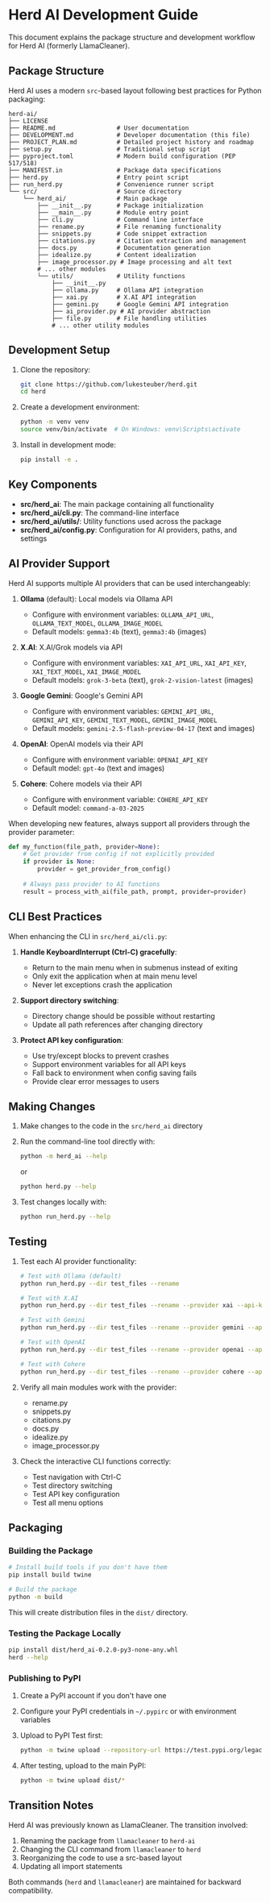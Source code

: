 # Herd AI Development Guide

This document explains the package structure and development workflow for Herd AI (formerly LlamaCleaner).

## Package Structure

Herd AI uses a modern `src`-based layout following best practices for Python packaging:

```
herd-ai/
├── LICENSE
├── README.md                 # User documentation
├── DEVELOPMENT.md            # Developer documentation (this file)
├── PROJECT_PLAN.md           # Detailed project history and roadmap
├── setup.py                  # Traditional setup script
├── pyproject.toml            # Modern build configuration (PEP 517/518)
├── MANIFEST.in               # Package data specifications
├── herd.py                   # Entry point script
├── run_herd.py               # Convenience runner script
└── src/                      # Source directory
    └── herd_ai/              # Main package
        ├── __init__.py       # Package initialization
        ├── __main__.py       # Module entry point
        ├── cli.py            # Command line interface
        ├── rename.py         # File renaming functionality
        ├── snippets.py       # Code snippet extraction
        ├── citations.py      # Citation extraction and management
        ├── docs.py           # Documentation generation
        ├── idealize.py       # Content idealization
        ├── image_processor.py # Image processing and alt text
        # ... other modules
        └── utils/            # Utility functions
            ├── __init__.py
            ├── ollama.py     # Ollama API integration
            ├── xai.py        # X.AI API integration
            ├── gemini.py     # Google Gemini API integration
            ├── ai_provider.py # AI provider abstraction
            ├── file.py       # File handling utilities
            # ... other utility modules
```

## Development Setup

1. Clone the repository:
   ```bash
   git clone https://github.com/lukesteuber/herd.git
   cd herd
   ```

2. Create a development environment:
   ```bash
   python -m venv venv
   source venv/bin/activate  # On Windows: venv\Scripts\activate
   ```

3. Install in development mode:
   ```bash
   pip install -e .
   ```

## Key Components

- **src/herd_ai**: The main package containing all functionality
- **src/herd_ai/cli.py**: The command-line interface
- **src/herd_ai/utils/**: Utility functions used across the package
- **src/herd_ai/config.py**: Configuration for AI providers, paths, and settings

## AI Provider Support

Herd AI supports multiple AI providers that can be used interchangeably:

1. **Ollama** (default): Local models via Ollama API
   - Configure with environment variables: `OLLAMA_API_URL`, `OLLAMA_TEXT_MODEL`, `OLLAMA_IMAGE_MODEL`
   - Default models: `gemma3:4b` (text), `gemma3:4b` (images)

2. **X.AI**: X.AI/Grok models via API
   - Configure with environment variables: `XAI_API_URL`, `XAI_API_KEY`, `XAI_TEXT_MODEL`, `XAI_IMAGE_MODEL`
   - Default models: `grok-3-beta` (text), `grok-2-vision-latest` (images)
   
3. **Google Gemini**: Google's Gemini API
   - Configure with environment variables: `GEMINI_API_URL`, `GEMINI_API_KEY`, `GEMINI_TEXT_MODEL`, `GEMINI_IMAGE_MODEL`
   - Default models: `gemini-2.5-flash-preview-04-17` (text and images)

4. **OpenAI**: OpenAI models via their API
   - Configure with environment variable: `OPENAI_API_KEY`
   - Default model: `gpt-4o` (text and images)
   
5. **Cohere**: Cohere models via their API
   - Configure with environment variable: `COHERE_API_KEY`
   - Default model: `command-a-03-2025`

When developing new features, always support all providers through the provider parameter:

```python
def my_function(file_path, provider=None):
    # Get provider from config if not explicitly provided
    if provider is None:
        provider = get_provider_from_config()
    
    # Always pass provider to AI functions
    result = process_with_ai(file_path, prompt, provider=provider)
```

## CLI Best Practices

When enhancing the CLI in `src/herd_ai/cli.py`:

1. **Handle KeyboardInterrupt (Ctrl-C) gracefully**:
   - Return to the main menu when in submenus instead of exiting
   - Only exit the application when at main menu level
   - Never let exceptions crash the application

2. **Support directory switching**:
   - Directory change should be possible without restarting
   - Update all path references after changing directory

3. **Protect API key configuration**:
   - Use try/except blocks to prevent crashes
   - Support environment variables for all API keys
   - Fall back to environment when config saving fails
   - Provide clear error messages to users

## Making Changes

1. Make changes to the code in the `src/herd_ai` directory
2. Run the command-line tool directly with:
   ```bash
   python -m herd_ai --help
   ```
   or
   ```bash
   python herd.py --help
   ```

3. Test changes locally with:
   ```bash
   python run_herd.py --help
   ```

## Testing

1. Test each AI provider functionality:
   ```bash
   # Test with Ollama (default)
   python run_herd.py --dir test_files --rename
   
   # Test with X.AI 
   python run_herd.py --dir test_files --rename --provider xai --api-key YOUR_KEY
   
   # Test with Gemini
   python run_herd.py --dir test_files --rename --provider gemini --api-key YOUR_KEY
   
   # Test with OpenAI
   python run_herd.py --dir test_files --rename --provider openai --api-key YOUR_KEY
   
   # Test with Cohere
   python run_herd.py --dir test_files --rename --provider cohere --api-key YOUR_KEY
   ```

2. Verify all main modules work with the provider:
   - rename.py
   - snippets.py
   - citations.py
   - docs.py
   - idealize.py
   - image_processor.py

3. Check the interactive CLI functions correctly:
   - Test navigation with Ctrl-C
   - Test directory switching
   - Test API key configuration
   - Test all menu options

## Packaging

### Building the Package

```bash
# Install build tools if you don't have them
pip install build twine

# Build the package
python -m build
```

This will create distribution files in the `dist/` directory.

### Testing the Package Locally

```bash
pip install dist/herd_ai-0.2.0-py3-none-any.whl
herd --help
```

### Publishing to PyPI

1. Create a PyPI account if you don't have one
2. Configure your PyPI credentials in `~/.pypirc` or with environment variables

3. Upload to PyPI Test first:
   ```bash
   python -m twine upload --repository-url https://test.pypi.org/legacy/ dist/*
   ```

4. After testing, upload to the main PyPI:
   ```bash
   python -m twine upload dist/*
   ```

## Transition Notes

Herd AI was previously known as LlamaCleaner. The transition involved:

1. Renaming the package from `llamacleaner` to `herd-ai`
2. Changing the CLI command from `llamacleaner` to `herd`
3. Reorganizing the code to use a src-based layout
4. Updating all import statements

Both commands (`herd` and `llamacleaner`) are maintained for backward compatibility. 